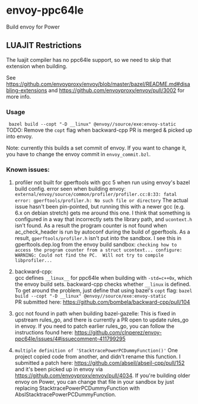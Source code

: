 # envoy-ppc64le
Build envoy for Power

##  LUAJIT Restrictions
The luajit compiler has no ppc64le support, so we need to skip that extension when building.

See https://github.com/envoyproxy/envoy/blob/master/bazel/README.md#disabling-extensions
and https://github.com/envoyproxy/envoy/pull/3002 for more info.

### Usage
` bazel build --copt "-D __linux" @envoy//source/exe:envoy-static`  
TODO: Remove the `copt` flag when backward-cpp PR is merged & picked up into envoy.

Note: currently this builds a set commit of envoy. If you want to change it, you have to change the envoy commit in `envoy_commit.bzl`.

### Known issues:
1. profiler not built for gperftools with gcc 5 when run using envoy's bazel build config.
error seen when building envoy: `external/envoy/source/common/profiler/profiler.cc:8:33: fatal error: gperftools/profiler.h: No such file or directory`
The actual issue hasn't been pin-pointed, but running this with a newer gcc (e.g. 6.x on debian stretch) gets me around this one. I think that something is configured in a way that incorrectly sets the library path, and `ucontext.h` isn't found. As a result the program counter is not found when ac_check_header is run by autoconf during the build of gperftools. As a result, `gperftools/profiler.h` isn't put into the sandbox.
I see this in gperftools.dep.log from the envoy build sandbox: `checking how to access the program counter from a struct ucontext... configure: WARNING: Could not find the PC.  Will not try to compile libprofiler... `

2. backward-cpp:  
gcc defines `__linux__` for ppc64le when building with `-std=c++0x`, which the envoy build sets. backward-cpp checks whether `__linux` is defined.
To get around the problem, just define that using bazel's `copt` flag:
`bazel build --copt "-D __linux" @envoy//source/exe:envoy-static`  
PR submitted here: https://github.com/bombela/backward-cpp/pull/104

3. gcc not found in path when building bazel-gazelle:
This is fixed in upstream rules_go, and there is currently a PR open to update rules_go in envoy. If you need to patch earlier rules_go, you can follow the instructions found here: https://github.com/clnperez/envoy-ppc64le/issues/4#issuecomment-411799295 


4. `multiple definition of 'StacktracePowerPCDummyFunction()'`
One project copied code from another, and didn't rename this function. I submitted a patch here: https://github.com/abseil/abseil-cpp/pull/152 and it's been picked up in envoy via https://github.com/envoyproxy/envoy/pull/4034. If you're building older envoy on Power, you can change that file in your sandbox by just replacing StacktracePowerPCDummyFunction with AbslStacktracePowerPCDummyFunction.
